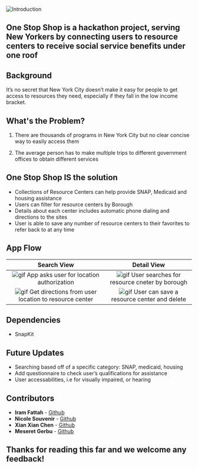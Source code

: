 ![Introduction](https://github.com/ncsouvenir/OneStopShop/blob/master/Gifs/Screen%20Shot%202018-03-16%20at%203.03.27%20PM.png)


## One Stop Shop is a hackathon project, serving New Yorkers by connecting users to resource centers to receive social service benefits under one roof


## Background
It’s no secret that New York City doesn’t make it easy for people to get access to resources they need, especially if they fall in the low income bracket. 


## What's the Problem?

1. There are thousands of programs in New York City but no clear concise way to easily access them

2. The average person has to make multiple trips to different government offices to obtain different services



## One Stop Shop IS the solution

- Collections of Resource Centers can help provide SNAP, Medicaid and housing assistance 
- Users can filter for resource centers by Borough 
- Details about each center includes automatic phone dialing and directions to the sites
- User is able to save any number of resource centers to their favorites to refer back to at any time



## App Flow

Search View| Detail View | 
:---: | :---: |
![gif](https://github.com/ncsouvenir/OneStopShop/blob/master/Gifs/launchAndLocationAuth.gif) App asks user for location authorization | ![gif](https://github.com/ncsouvenir/OneStopShop/blob/master/Gifs/searchByBorough.gif) User searches for resource cneter by borough | 
![gif](https://github.com/ncsouvenir/OneStopShop/blob/master/Gifs/getDirections.gif) Get directions from user location to resource center | ![gif](https://github.com/ncsouvenir/OneStopShop/blob/master/Gifs/saveAndDelete.gif) User can save a resource center and delete | |



## Dependencies 
- SnapKit


## Future Updates

- Searching based off of a specific category: SNAP, medicaid, housing
- Add questionnaire to check user’s qualifications for assistance
- User accessabilities, i.e for visually impaired, or hearing


## Contributors 
* **Iram Fattah** - [Github](https://github.com/Ifattah94)
* **Nicole Souvenir** - [Github](https://github.com/ncsouvenir)
* **Xian Xian Chen** - [Github](https://github.com/XianxianChen)
* **Meseret Gerbu** - [Github](https://github.com/MeseretGebru)



## Thanks for reading this far and we welcome any feedback!


